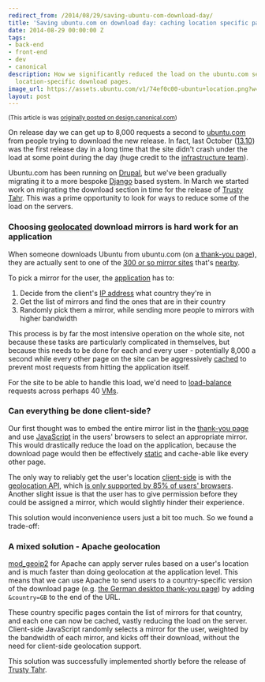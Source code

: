 ```yaml
---
redirect_from: /2014/08/29/saving-ubuntu-com-download-day/
title: 'Saving ubuntu.com on download day: caching location specific pages'
date: 2014-08-29 00:00:00 Z
tags:
- back-end
- front-end
- dev
- canonical
description: How we significantly reduced the load on the ubuntu.com servers by caching
  location-specific download pages.
image_url: https://assets.ubuntu.com/v1/74ef0c00-ubuntu+location.png?w=230&h=160&mode=fill&bg=0000
layout: post
---
```


<small>(This article is was <a href="http://design.canonical.com/2014/08/saving-ubuntu-com-on-download-day-caching-location-specific-pages/">originally posted on design.canonical.com</a>)</small>

On release day we can get up to 8,000 requests a second to [ubuntu.com](http://ubuntu.com) from people trying to download the new release. In fact, last October ([13.10](http://en.wikipedia.org/wiki/Ubuntu_13.10_Saucy_Salamander#Ubuntu_13.10_.28Saucy_Salamander.29)) was the first release day in a long time that the site didn't crash under the load at some point during the day (huge credit to the [infrastructure team](http://www.ubuntu.com/management/ubuntu-advantage)).

Ubuntu.com has been running on [Drupal](https://www.drupal.org/), but we've been gradually migrating it to a more bespoke [Django](https://www.djangoproject.com/) based system. In March we started work on migrating the download section in time for the release of [Trusty Tahr](http://en.wikipedia.org/wiki/List_of_Ubuntu_releases#Ubuntu_14.04_LTS_.28Trusty_Tahr.29). This was a prime opportunity to look for ways to reduce some of the load on the servers.

### Choosing [geolocated](http://en.wikipedia.org/wiki/Geolocation) download mirrors is hard work for an application

When someone downloads Ubuntu from ubuntu.com (on [a thank-you page](http://www.ubuntu.com/download/desktop/thank-you?version=14.04.1&architecture=amd64)), they are actually sent to one of the [300 or so mirror sites](https://launchpad.net/ubuntu/+cdmirrors) that's [nearby](http://en.wikipedia.org/wiki/Geolocation).

To pick a mirror for the user, the [application](https://en.wikipedia.org/wiki/Web_application) has to:

1. Decide from the client's [IP address](http://en.wikipedia.org/wiki/Ip_address) what country they're in
2. Get the list of mirrors and find the ones that are in their country
3. Randomly pick them a mirror, while sending more people to mirrors with higher bandwidth

This process is by far the most intensive operation on the whole site, not because these tasks are particularly complicated in themselves, but because this needs to be done for each and every user - potentially 8,000 a second while every other page on the site can be aggressively [cached](https://en.wikipedia.org/wiki/Cache_(computing)) to prevent most requests from hitting the application itself.

For the site to be able to handle this load, we'd need to [load-balance](https://en.wikipedia.org/wiki/Load_balancing_(computing)) requests across perhaps 40 [VMs](https://en.wikipedia.org/wiki/Virtual_machine).

### Can everything be done client-side?

Our first thought was to embed the entire mirror list in the [thank-you page](http://ubuntu.com/download/desktop/thank-you) and use [JavaScript](http://en.wikipedia.org/wiki/Javascript) in the users' browsers to select an appropriate mirror. This would drastically reduce the load on the application, because the download page would then be effectively [static](http://en.wikipedia.org/wiki/Static_web_page) and cache-able like every other page.

The only way to reliably get the user's location [client-side](http://en.wikipedia.org/wiki/Client-side_scripting) is with the [geolocation API](https://developer.mozilla.org/en/docs/WebAPI/Using_geolocation), which [is only supported by 85% of users' browsers](http://caniuse.com/#search=geolocation). Another slight issue is that the user has to give permission before they could be assigned a mirror, which would slightly hinder their experience.

This solution would inconvenience users just a bit too much. So we found a trade-off:

### A mixed solution - Apache geolocation

[mod_geoip2](http://dev.maxmind.com/geoip/legacy/mod_geoip2/) for Apache can apply server rules based on a user's location and is much faster than doing geolocation at the application level. This means that we can use Apache to send users to a country-specific version of the download page (e.g. [the German desktop thank-you page](http://www.ubuntu.com/download/desktop/thank-you?country=DE&version=12.04.4&architecture=amd64)) by adding `&country=GB` to the end of the URL.

These country specific pages contain the list of mirrors for that country, and each one can now be cached, vastly reducing the load on the server. Client-side JavaScript randomly selects a mirror for the user, weighted by the bandwidth of each mirror, and kicks off their download, without the need for client-side geolocation support.

This solution was successfully implemented shortly before the release of [Trusty Tahr](http://en.wikipedia.org/wiki/List_of_Ubuntu_releases#Ubuntu_14.04_LTS_.28Trusty_Tahr.29).